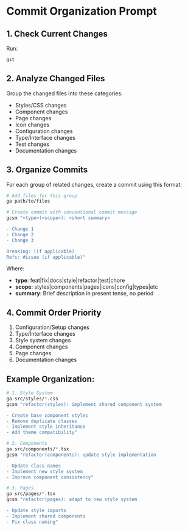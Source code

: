 # Commit Organization Prompt

## 1. Check Current Changes
Run:
```bash
gst
```

## 2. Analyze Changed Files
Group the changed files into these categories:
- Styles/CSS changes
- Component changes
- Page changes
- Icon changes
- Configuration changes
- Type/Interface changes
- Test changes
- Documentation changes

## 3. Organize Commits
For each group of related changes, create a commit using this format:

```bash
# Add files for this group
ga path/to/files

# Create commit with conventional commit message
gcsm "<type>(<scope>): <short summary>

- Change 1
- Change 2
- Change 3

Breaking: (if applicable)
Refs: #issue (if applicable)"
```

Where:
- **type**: feat|fix|docs|style|refactor|test|chore
- **scope**: styles|components|pages|icons|config|types|etc
- **summary**: Brief description in present tense, no period

## 4. Commit Order Priority
1. Configuration/Setup changes
2. Type/Interface changes
3. Style system changes
4. Component changes
5. Page changes
6. Documentation changes

## Example Organization:
```bash
# 1. Style System
ga src/styles/*.css
gcsm "refactor(styles): implement shared component system

- Create base component styles
- Remove duplicate classes
- Implement style inheritance
- Add theme compatibility"

# 2. Components
ga src/components/*.tsx
gcsm "refactor(components): update style implementation

- Update class names
- Implement new style system
- Improve component consistency"

# 3. Pages
ga src/pages/*.tsx
gcsm "refactor(pages): adapt to new style system

- Update style imports
- Implement shared components
- Fix class naming"
```